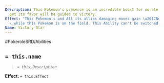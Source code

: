 ```yaml
---
Description: This Pokemon's presence is an incredible boost for morale. Those who
  get its favor will be guided to victory.
Effect: "This Pokemon's and All its allies damaging moves gain \u201CNever Miss\u201D\
  \ while this Pokemon is on the field. This Ability can't be switched or swapped."
Name: Victory Star
---
```


#PokeroleSRD/Abilities

## `= this.name`

> *`= this.Description`*

**Effect:** `= this.Effect`
